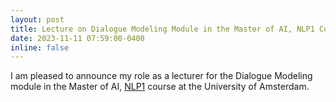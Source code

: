 ```yaml
---
layout: post
title: Lecture on Dialogue Modeling Module in the Master of AI, NLP1 Course at the UvA
date: 2023-11-11 07:59:00-0400
inline: false
---
```

I am pleased to announce my role as a lecturer for the Dialogue Modeling module in the Master of AI, [NLP1](https://cl-illc.github.io/nlp1-2023/syllabus.html) course at the University of Amsterdam.
